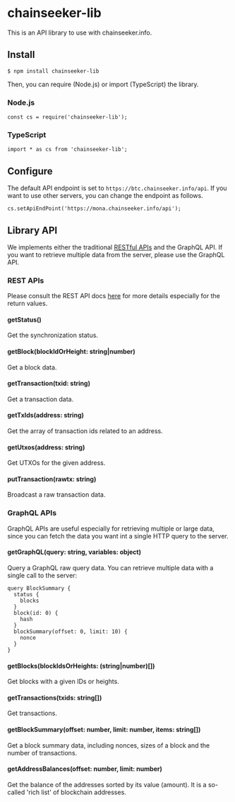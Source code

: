 chainseeker-lib
===============

This is an API library to use with chainseeker.info.

Install
-------

```
$ npm install chainseeker-lib
```

Then, you can require (Node.js) or import (TypeScript) the library.

### Node.js

```
const cs = require('chainseeker-lib');
```

### TypeScript

```
import * as cs from 'chainseeker-lib';
```

Configure
---------

The default API endpoint is set to `https://btc.chainseeker.info/api`.
If you want to use other servers, you can change the endpoint as follows.

```
cs.setApiEndPoint('https://mona.chainseeker.info/api');
```

Library API
-----------

We implements either the traditional [RESTful APIs](https://chainseeker.docs.apiary.io/) and the GraphQL API.
If you want to retrieve multiple data from the server, please use the GraphQL API.

### REST APIs

Please consult the REST API docs [here](https://chainseeker.docs.apiary.io/) for more details especially for the return values.

#### getStatus()

Get the synchronization status.

#### getBlock(blockIdOrHeight: string|number)

Get a block data.

#### getTransaction(txid: string)

Get a transaction data.

#### getTxIds(address: string)

Get the array of transaction ids related to an address.

#### getUtxos(address: string)

Get UTXOs for the given address.

#### putTransaction(rawtx: string)

Broadcast a raw transaction data.

### GraphQL APIs

GraphQL APIs are useful especially for retrieving multiple or large data, since you can fetch the data you want int a single HTTP query to the server.

#### getGraphQL(query: string, variables: object)

Query a GraphQL raw query data.
You can retrieve multiple data with a single call to the server:

```
query BlockSummary {
  status {
    blocks
  }
  block(id: 0) {
    hash
  }
  blockSummary(offset: 0, limit: 10) {
    nonce
  }
}
```

#### getBlocks(blockIdsOrHeights: (string|number)[])

Get blocks with a given IDs or heights.

#### getTransactions(txids: string[])

Get transactions.

#### getBlockSummary(offset: number, limit: number, items: string[])

Get a block summary data, including nonces, sizes of a block and the number of transactions.

#### getAddressBalances(offset: number, limit: number)

Get the balance of the addresses sorted by its value (amount).
It is a so-called 'rich list' of blockchain addresses.




